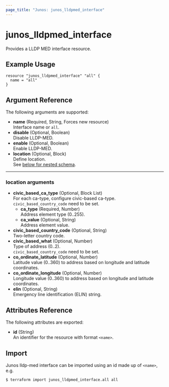```yaml
---
page_title: "Junos: junos_lldpmed_interface"
---
```


# junos_lldpmed_interface

Provides a LLDP MED interface resource.

## Example Usage

```hcl
resource "junos_lldpmed_interface" "all" {
  name = "all"
}
```

## Argument Reference

The following arguments are supported:

- **name** (Required, String, Forces new resource)  
  Interface name or `all`.
- **disable** (Optional, Boolean)  
  Disable LLDP-MED.
- **enable** (Optional, Boolean)  
  Enable LLDP-MED.
- **location** (Optional, Block)  
  Define location.  
  See [below for nested schema](#location-arguments).

---

### location arguments

- **civic_based_ca_type** (Optional, Block List)  
  For each ca-type, configure civic-based ca-type.  
  `civic_based_country_code` need to be set.
  - **ca_type** (Required, Number)  
    Address element type (0..255).
  - **ca_value** (Optional, String)  
    Address element value.
- **civic_based_country_code** (Optional, String)  
  Two-letter country code.
- **civic_based_what** (Optional, Number)  
  Type of address (0..2).  
  `civic_based_country_code` need to be set.
- **co_ordinate_latitude** (Optional, Number)  
  Latitude value (0..360) to address based on longitude and latitude coordinates.
- **co_ordinate_longitude** (Optional, Number)  
  Longitude value (0..360) to address based on longitude and latitude coordinates.
- **elin** (Optional, String)  
  Emergency line identification (ELIN) string.

## Attributes Reference

The following attributes are exported:

- **id** (String)  
  An identifier for the resource with format `<name>`.

## Import

Junos lldp-med interface can be imported using an id made up of `<name>`, e.g.

```shell
$ terraform import junos_lldpmed_interface.all all
```
